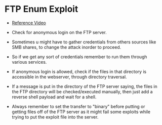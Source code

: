 # FTP Enum Exploit
- [Reference Video](https://www.youtube.com/watch?v=pdgBU9MDAwE&t=25234s)

- Check for anonymous login on the FTP server.
- Sometimes u might have to gather credentials from others sources like SMB shares, to change the attack inorder to proceed.
- So if we get any sort of credentials remember to run them through various services.

- If anonymous login is allowed, check if the files in that directory is accessible in the webserver, through directory traversal.

- If a message is put in the directory of the FTP server saying, the files in the FTP directory will be checked/executed manually, then just add a reverse shell payload and wait for a shell.

- Always remember to set the transfer to "binary" before putting or getting files off of the FTP server as it might fail some exploits while trying to put the exploit file into the server.
